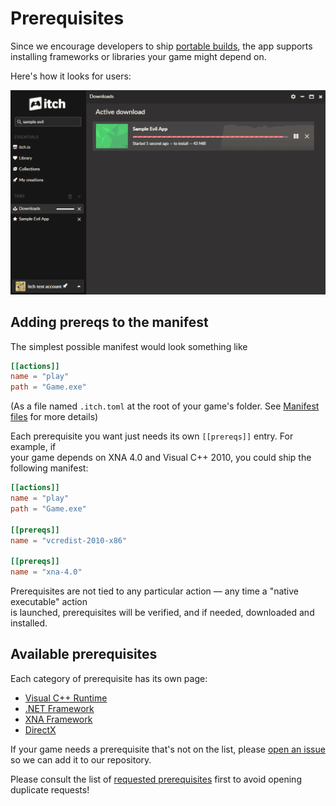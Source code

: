 # Prerequisites

Since we encourage developers to ship [portable builds](../platforms/windows.md), the app supports installing frameworks or libraries your game might depend on.

Here's how it looks for users:

![](./user-flow.gif)

## Adding prereqs to the manifest

The simplest possible manifest would look something like

```toml
[[actions]]
name = "play"
path = "Game.exe"
```

\(As a file named `.itch.toml` at the root of your game's folder. See [Manifest files](../manifest.md) for more details\)

Each prerequisite you want just needs its own `[[prereqs]]` entry. For example, if  
your game depends on XNA 4.0 and Visual C++ 2010, you could ship the following manifest:

```toml
[[actions]]
name = "play"
path = "Game.exe"

[[prereqs]]
name = "vcredist-2010-x86"

[[prereqs]]
name = "xna-4.0"
```

Prerequisites are not tied to any particular action — any time a "native executable" action  
is launched, prerequisites will be verified, and if needed, downloaded and installed.

## Available prerequisites

Each category of prerequisite has its own page:

* [Visual C++ Runtime](./vc.md)
* [.NET Framework](./dotnet.md)
* [XNA Framework](./xna.md)
* [DirectX](./dx.md)

If your game needs a prerequisite that's not on the list, please [open an issue](https://github.com/itchio/itch/issues/new) so we can add it to our repository.

Please consult the list of [requested prerequisites](https://github.com/itchio/itch/labels/prereqs) first to avoid opening duplicate requests!

